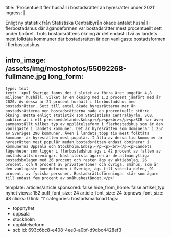title: 'Procentuellt fler hushåll i bostadsrätter än hyresrätter under 2021'
ingress: |
  <p>Enligt ny statistik från Statistiska Centralbyrån ökade antalet hushåll i flerbostadshus där ägandeformen var bostadsrätter mest procentuellt sett under fjolåret. Trots bostadsrättens ökning är det endast i två av landets mest folktäta kommuner där bostadsrätten är den vanligaste bostadsformen i flerbostadshus.
  </p>
  
intro_image: /assets/img/mostphotos/55092268-fullmane.jpg
long_form:
  -
    type: text
    text: '<p>I Sverige fanns det i slutet av förra året ungefär 4,8 miljoner hushåll, vilket är en ökning med 1,2 procent jämfört med år 2020. Av dessa är 21 procent hushåll i flerbostadshus med bostadsrätter. Sett till antal ökade hyresrätterna mer än bostadsrätterna men bostadsrätterna hade en procentuellt större ökning. Detta enligt statistik som Statistiska Centralbyrån, SCB, publicerat i ett pressmeddelande.&nbsp;</p><p><br></p><p>SCB har även sammanställt vilket typ av upplåtelseform i flerbostadshus som är den vanligaste i landets kommuner. Det är hyresrätten som dominerar i 257 av Sveriges 290 kommuner. Även i landets topp tio mest folktäta kommuner är hyresrätten mest populär. I åtta av dessa tio kommuner är hyresrätten mest populär medan bostadsrätten endast dominerar i kommunerna Uppsala och Stockholm.&nbsp;</p><p><br></p><p>Landets lägenheter som ligger i flerbostadshus ägs i 42 procent av fallen av bostadsrättsföreningar. Näst största ägaren är de allmännyttiga bostadsbolagen med 26 procent och resten ägs av aktiebolag, 26 procent, och 9 procent av privatpersoner och övriga. Småhus, som är den vanligaste boendeformen i Sverige, ägs till största delen, 91 procent, av fysiska personer. Bostadsrättsföreningar står som ägare till endast fem procent av småhusbeståndet.</p>'
template: articles/article
sponsored: false
hide_from_home: false
artikel_typ: nyhet
views: 152
puff_font_size: 24
article_font_size: 24
topnews_font_size: 48
clicks: 0
link: '1'
categories: bostadsmarknad
tags:
  - toppnyhet
  - uppsala
  - stockholm
  - upplåtelseform
  - scb
id: 693c6bc8-e408-4ee0-a0bf-d9dbc4428ef3
